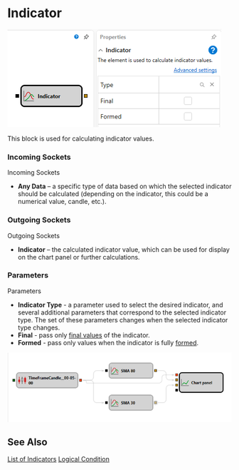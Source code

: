# Indicator

![Designer Indicator 00](../images/Designer_Indicator_00.png)

This block is used for calculating indicator values.

### Incoming Sockets

Incoming Sockets

- **Any Data** – a specific type of data based on which the selected indicator should be calculated (depending on the indicator, this could be a numerical value, candle, etc.).

### Outgoing Sockets

Outgoing Sockets

- **Indicator** – the calculated indicator value, which can be used for display on the chart panel or further calculations.

### Parameters

Parameters

- **Indicator Type** - a parameter used to select the desired indicator, and several additional parameters that correspond to the selected indicator type. The set of these parameters changes when the selected indicator type changes.
- **Final** - pass only [final values](Indicators.md) of the indicator.
- **Formed** - pass only values when the indicator is fully [formed](Indicators.md).

![Designer Indicator 01](../images/Designer_Indicator_01.png)

## See Also

[List of Indicators](IndicatorsAll.md)
[Logical Condition](Designer_Logical_condition.md)
